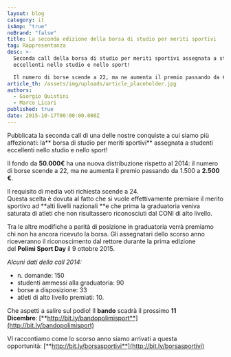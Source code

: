 ```yaml
---
layout: blog
category: it
isAmp: "true"
noBrand: "false"
title: La seconda edizione della borsa di studio per meriti sportivi
tag: Rappresentanza
desc: >-
  Seconda call della borsa di studio per meriti sportivi assegnata a studenti
  eccellenti nello studio e nello sport!

  Il numero di borse scende a 22, ma ne aumenta il premio passando da €1.500 a €2.500.
article_th: /assets/img/uploads/article_placeholder.jpg
authors:
  - Giorgio Quistini
  - Marco Licari
published: true
date: 2015-10-17T00:00:00.000Z
---
```


Pubblicata la seconda call di una delle nostre conquiste a cui siamo più affezionati: la** borsa di studio per meriti sportivi** assegnata a studenti eccellenti nello studio e nello sport!

Il fondo da **50.000€** ha una nuova distribuzione rispetto al 2014: il numero di borse scende a 22, ma ne aumenta il premio passando da 1.500 a **2.500 €**.

Il requisito di media voti richiesta scende a 24.  
Questa scelta è dovuta al fatto che si vuole effettivamente premiare il merito sportivo ad **alti livelli nazionali **e che prima la graduatoria veniva saturata di atleti che non risultassero riconosciuti dal CONI di alto livello.

Tra le altre modifiche a parità di posizione in graduatoria verrà premiamo chi non ha ancora ricevuto la borsa. Gli assegnatari dello scorso anno riceveranno il riconoscimento dal rettore durante la prima edizione del **Polimi Sport Day** il 9 ottobre 2015.

_Alcuni dati della call 2014:_

*   n. domande: 150
*   studenti ammessi alla graduatoria: 90
*   borse a disposizione: 33 
*   atleti di alto livello premiati: 10.

Che aspetti a salire sul podio! Il **bando** scadrà il prossimo **11 Dicembre**: [**http://bit.ly/bandopolimisport**](http://bit.ly/bandopolimisport)

VI raccontiamo come lo scorso anno siamo arrivati a questa opportunità: [**http://bit.ly/borsasportivi**](http://bit.ly/borsasportivi)
